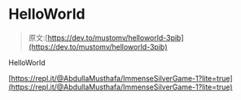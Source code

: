 # HelloWorld

> 原文:[https://dev.to/mustomv/helloworld-3pib](https://dev.to/mustomv/helloworld-3pib)

HelloWorld

[https://repl.it/@AbdullaMusthafa/ImmenseSilverGame-1?lite=true](https://repl.it/@AbdullaMusthafa/ImmenseSilverGame-1?lite=true)
